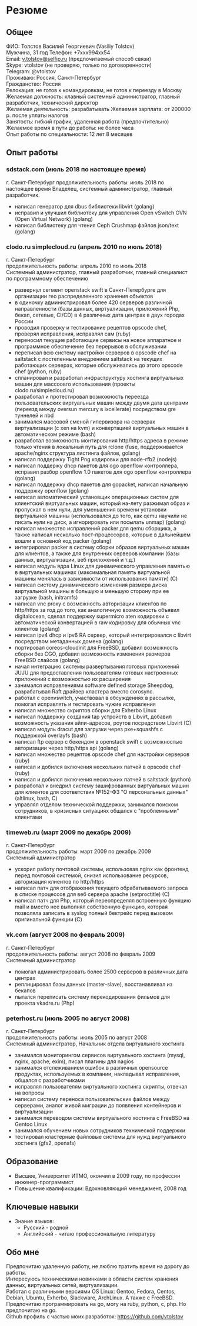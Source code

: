 # Резюме

## Общее
ФИО: Толстов Василий Георгиевич (Vasiliy Tolstov)  
Мужчина, 31 год
Телефон: +7xxx994xx54  
Email: v.tolstov@selfip.ru (предпочитаемый способ связи)  
Skype: vtolstov (не проверяю, только по договоренности)  
Telegram: @vtolstov  
Проживаю: Россия, Санкт-Петербург  
Гражданство: Россия  
Релокация: не готов к командировкам, не готов к переезду в Москву  
Желаемая должность: клавный системный администратор, главный разработчик, технический директор  
Желаемая деятельность: разрабатывать
Желаемая зарплата: от 200000 р. после уплаты налогов  
Занятость: гибкий график, удаленная работа (предпочтительно)  
Желаемое время в пути до работы: не более часа  
Опыт работы по специальности: 12 лет 8 месяцeв  

## Опыт работы

### sdstack.com (июль 2018 по настоящее время)
  г. Санкт-Петербург
  продолжительность работы: июль 2018 по настоящее время
  Владелец, системный администратор, главный разработчик.
  * написал генератор для dbus библиотеки libvirt (golang)
  * исправил и улучшил библиотеку для управления Open vSwitch OVN (Open Virtual Network) (golang)
  * написал библиотеку для чтения Ceph Crushmap файлов json/text (golang)

### clodo.ru simplecloud.ru (апрель 2010 по июль 2018)
  г. Санкт-Петербург  
  продолжительность работы: апрель 2010 по июль 2018  
  Системный администратор, главный разработчик, главный специалист по программному обеспечению  
  * развернул сегмент openstack swift в Санкт-Петербурге для организации гео распределенного хранения объектов
  * в одиночку администрировал более 420 серверов различной направленности (базы данных, виртуализации, приложений Php, бекап, сетевые, CI/CD) в 4 различных дата центрах в двух городах России
  * проводил проверку и тестирование рецептов opscode chef, проверял исправления, исправлял сам (ruby)
  * переносил текущие работающие сервисы на новое аппаратное и программное обеспечение без перерывов в обслуживании
  * переписал всю систему настройки серверов в opscode chef на saltstack с постепенным внедрением saltstack на текущих работающих серверах, которые обслуживались до этого opscode chef (python, ruby)
  * спланировал и разработал инфраструктуру хостинга виртуальных машин для массоовго использования (проекты clodo.ru/simplecloud.ru)
  * разработал и протестировал возможность переезда пользовательских виртуальных машин между двумя дата центрами (переезд между oversun mercury в ixcellerate) посредством gre туннелей и nbd
  * занимался массовой сменой гипервизора на серверах виртуализации (с xen на kvm) и конвертацией виртуальных машин в автоматическом режиме (bash)
  * разработал возможность монтирования http/https адреса в режиме только чтения в локальный путь для rclone (fuse, поддерживается apache/nginx структура листинга файлов, golang)
  * написал поддержку Tight Png кодировки для node-rfb2 (nodejs)
  * написал поддержу dhcp пакетов для ogo openflow контроллера, исправил разбор openflow 1.0 пакетов для ogo openflow контроллера (golang)
  * написал поддержку dhcp пакетов для gopacket, написал начальную поддержку openflow (golang)
  * написал автоматический установщик операционных систем для клиентский виртуальных машин, который на-лету разжимал образ и пропускал в нем нули, для уменьшения времени установки виртуальной машины (использовался до того, как qemu научили не писать нули на диск, а игнорировать или посылать unmap) (golang)
  * написал множество исправлений packer для qemu сборщика, а также написал несколько пост-процессоров, которые в дальнейшем вошли в основной код packer (golang)
  * интегрировал packer в систему сборки образов виртуальных машин для клиентов, а также для внутренних серверов компании (базы данных, виртуализации, веб приложений и т.д.)
  * написал модуль ядра Linux для динамического управления памятью в виртуальных машинах (максимальная память виртуальной машины менялась в зависимости от использования памяти) (C)
  * написал систему динамического изменения размера диска виртуальной машины в большую и меньшую сторону при ее загрузке (bash, initramfs)
  * написал vnc proxy с возможность авторизации клиентов по http/https за год до того, как аналогичную возможность объявил digitalocean, сделал поддержку supermicro aten кодировки с автоматической конвертацией в raw кодировку для обычных vnc клиентов (golang)
  * написал ipv4 dhcp и ipv6 RA сервер, который интегрировался с libvirt посредством метаданных домена (golang)
  * портировал coreos-cloudinit для FreeBSD, добавил возможность сборки без CGO, добавил возможность изменения размеров FreeBSD слайсов (golang)
  * начал интеграцию системы развертывания готовых приложений JUJU для предоставления пользователям готовых настроенных приложений с возможностью их расширения
  * занимался исправлениями software defined storage Sheepdog, разрабатывал Raft драйвер кластера вместо corosync.
  * работал с openvswitch, участвовал в обсуждениях в рассылке, помогал исправлять и тестировать чужие исправления
  * написал множество скриптов сборки для Exherbo Linux
  * написал поддержку создания tap устройств в Libvirt, добавил возможность указания айпи-адресов, роутов посредством Libvirt (C)
  * написал модуль dracut для загрузки через pxe+squashfs с поддержкой overlayfs (bash)
  * написал ftp сервер с бекендом в openstack swift с возможностью авторизации через http/https api (golang)
  * написал множество рецептов opscode chef для настройки серверов (ruby)
  * написал и добился включения нескольких патчей в opscode chef (ruby)
  * написал и добился включения нескольких патчей в saltstack (python)
  * разработал и внедрил систему зашифрованных виртуальных машин для клиентов для соответствия №152-ФЗ "О персональных данных" (altlinux, bash, C)
  * управлял отделом технической поддержки, занимался поиском сотрудников, в кризисных ситуациях общался с "проблемными" клиентами

### timeweb.ru (март 2009 по декабрь 2009)
  г. Санкт-Петербург  
  продолжительность работы: март 2009 по декабрь 2009  
  Системный администратор  
  * ускорил работу почтовой системы, использовав nginx как фронтенд перед почтовой системой, снизил использование ресурсов, авторизация клиентов по http/https
  * написал патч для отображения текущего обрабатываемого запроса в списке процессов для веб сервера apache (setproctitle) (C)
  * написал патч для Php, который переопределял встроенную функцию mail и вместо нее выполнял собственную функцию, которая позволяла записать в syslog полный бектрейс перед вызовом оригинальной функции (C)

### vk.com (август 2008 по февраль 2009)
  г. Санкт-Петербург  
  продолжительность работы: август 2008 по февраль 2009  
  Системный администратор  
  * помогал администрировать более 2500 серверов в различных дата центрах
  * реплицировал базы данных (master-slave), восстанавливал из бекапов
  * пытался переписать систему перекодирования фильмов для проекта vkadre.ru (Php)

### peterhost.ru (июль 2005 по август 2008)
  г. Санкт-Петербург  
  продолжительность работы: июль 2005 по август 2008  
  Системный администратор, Начальник отдела виртуального хостинга  
  * занимался мониторингом сервисов виртуального хостинга (mysql, nginx, apache, exim), писал плагины для nagios
  * занимался отслеживанием ошибок в различных opensource продуктах, используемых в компании, накладывал исправления, общался с разработчиками
  * исправлял пользователям виртуального хостинга скрипты, отвечал на вопросы
  * написал систему переноса пользовательских файлов между серверами, аналог живой миграции до появления контейнеров и виртуализации
  * занимался переводом системы виртуального хостинга с FreeBSD на Gentoo Linux
  * занимался обучением новых сотрудников технической поддержки
  * тестировал кластерные файловые системы для нужд виртуального хостинга (gfs2, openafs)

## Образование
* Высшее, Университет ИТМО, окончил в 2009 году, по профессии инженер-программист
* Повышение квалификации: Вдохновляющий менеджмент, 2008 год

## Ключевые навыки
* Знание языков:
  * Русский - родной
  * Английский - читаю профессиональную литературу

## Обо мне
Предпочитаю удаленную работу, не люблю тратить время на дорогу до работы.  
Интересуюсь техническими новинками в области систем хранения данных, виртуальных сетей, виртуализации.  
Работал с различными версиями OS Linux: Gentoo, Fedora, Centos, Debian, Ubuntu, Exherbo, Slackware, ArchLinux. А также с FreeBSD.  
Предпочитаю программировать на go, могу на ruby, python, c, php. Но предпочитаю на go.  
Github профиль с частью моих разработок: https://github.com/vtolstov  
